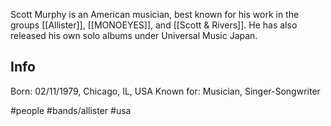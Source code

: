 Scott Murphy is an American musician, best known for his work in the groups [[Allister]], [[MONOEYES]], and [[Scott & Rivers]]. He has also released his own solo albums under Universal Music Japan.
## Info
Born: 02/11/1979, Chicago, IL, USA
Known for: Musician, Singer-Songwriter

#people #bands/allister #usa 